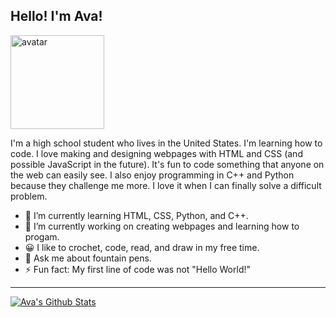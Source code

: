 ## Hello! I'm Ava!

<img src='https://avataaars.io/?avatarStyle=Circle&topType=LongHairStraight&accessoriesType=Prescription02&hairColor=Black&facialHairType=Blank&clotheType=Hoodie&clotheColor=Red&eyeType=Default&eyebrowType=Default&mouthType=Smile&skinColor=Light' width="150" alt="avatar">

I'm a high school student who lives in the United States. I'm learning how to code. I love making and designing webpages with HTML and CSS (and possible JavaScript in the future).  It's fun to code something that anyone on the web can easily see. I also enjoy programming in C++ and Python because they challenge me more. I love it when I can finally solve a difficult problem.

- 🌱 I’m currently learning HTML, CSS, Python, and C++.
- 🔭 I’m currently working on creating webpages and learning how to progam.
- 😀 I like to crochet, code, read, and draw in my free time.
- 💬 Ask me about fountain pens.
- ⚡ Fun fact: My first line of code was not "Hello World!"

---

[![Ava's Github Stats](https://github-readme-stats.vercel.app/api?username=amxchang)](https://github.com/anuraghazra/github-readme-stats)
